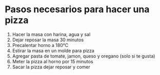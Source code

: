 <h1>Pasos necesarios para hacer una pizza</h1>
<ol>
<li>Hacer la masa con harina, agua y sal</li>
<li>Dejar reposar la masa 30 minutos</li>
<li>Precalentar horno a 180°C</li>
<li>Estirar la masa en un molde para pizza</li>
<li>Agregar pasta de tomate, jamon, queso y oregano (solo si te gusta)</li>
<li>Meter la pizza al horno por 15 minutos</li>
<li>Sacar la pizza dejar reposar y comer</li>
</ol>